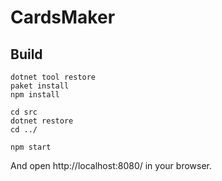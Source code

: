# CardsMaker
## Build

```batch
dotnet tool restore
paket install
npm install

cd src
dotnet restore
cd ../

npm start
```

And open http://localhost:8080/ in your browser.
